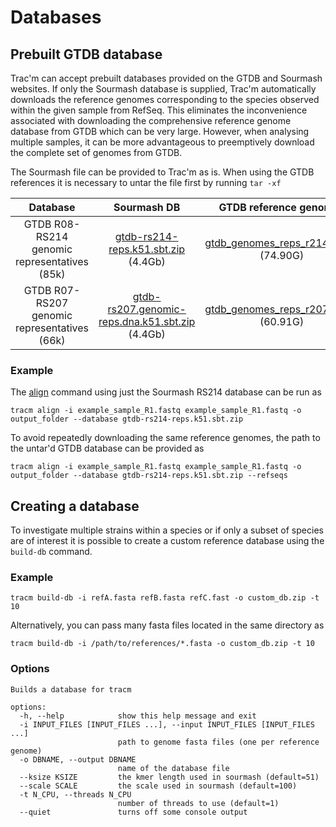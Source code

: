 # Databases

## Prebuilt GTDB database

Trac'm can accept prebuilt databases provided on the GTDB and Sourmash websites. If only the Sourmash database is supplied, Trac'm automatically downloads the reference genomes corresponding to the species observed within the given sample from RefSeq. This eliminates the inconvenience associated with downloading the comprehensive reference genome database from GTDB which can be very large. However, when analysing multiple samples, it can be more advantageous to preemptively download the complete set of genomes from GTDB.

The Sourmash file can be provided to Trac'm as is. When using the GTDB references it is necessary to untar the file first by running `tar -xf`


| Database 	| Sourmash DB 	| GTDB reference genomes 	|
|:---:	|:---:	|:---:	|
| GTDB R08-RS214 genomic representatives (85k) 	| [gtdb-rs214-reps.k51.sbt.zip](https://farm.cse.ucdavis.edu/~ctbrown/sourmash-db/gtdb-rs214/gtdb-rs214-reps.k51.sbt.zip) (4.4Gb) 	| [gtdb_genomes_reps_r214.tar.gz](https://data.gtdb.ecogenomic.org/releases/release214/214.1/genomic_files_reps/gtdb_genomes_reps_r214.tar.gz) (74.90G) 	|
| GTDB R07-RS207 genomic representatives (66k) 	| [gtdb-rs207.genomic-reps.dna.k51.sbt.zip]( https://farm.cse.ucdavis.edu/~ctbrown/sourmash-db/gtdb-rs207/gtdb-rs207.genomic-reps.dna.k51.sbt.zip) (4.4Gb) 	| [gtdb_genomes_reps_r207.tar.gz](https://data.gtdb.ecogenomic.org/releases/release207/207.0/genomic_files_reps/gtdb_genomes_reps_r207.tar.gz) (60.91G) 	|


### Example

The [align](align.md) command using just the Sourmash RS214 database can be run as

```
tracm align -i example_sample_R1.fastq example_sample_R1.fastq -o output_folder --database gtdb-rs214-reps.k51.sbt.zip
```

To avoid repeatedly downloading the same reference genomes, the path to the untar'd GTDB database can be provided as 

```
tracm align -i example_sample_R1.fastq example_sample_R1.fastq -o output_folder --database gtdb-rs214-reps.k51.sbt.zip --refseqs  
```


## Creating a database

To investigate multiple strains within a species or if only a subset of species are of interest it is possible to create a custom reference database using the `build-db` command.

### Example

```
tracm build-db -i refA.fasta refB.fasta refC.fast -o custom_db.zip -t 10
```

Alternatively, you can pass many fasta files located in the same directory as

```
tracm build-db -i /path/to/references/*.fasta -o custom_db.zip -t 10
```

### Options

```
Builds a database for tracm

options:
  -h, --help            show this help message and exit
  -i INPUT_FILES [INPUT_FILES ...], --input INPUT_FILES [INPUT_FILES ...]
                        path to genome fasta files (one per reference genome)
  -o DBNAME, --output DBNAME
                        name of the database file
  --ksize KSIZE         the kmer length used in sourmash (default=51)
  --scale SCALE         the scale used in sourmash (default=100)
  -t N_CPU, --threads N_CPU
                        number of threads to use (default=1)
  --quiet               turns off some console output
```
